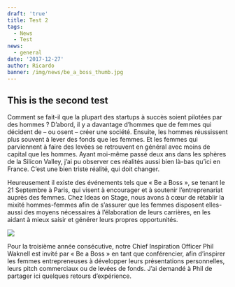 ```yaml
---
draft: 'true'
title: Test 2
tags:
  - News
  - Test
news:
  - general
date: '2017-12-27'
author: Ricardo
banner: /img/news/be_a_boss_thumb.jpg
---
```

## This is the second test

Comment se fait-il que la plupart des startups à succès soient pilotées par des hommes ? D’abord, il y a davantage d’hommes que de femmes qui décident de – ou osent – créer une société. Ensuite, les hommes réussissent plus souvent à lever des fonds que les femmes. Et les femmes qui parviennent à faire des levées se retrouvent en général avec moins de capital que les hommes. Ayant moi-même passé deux ans dans les sphères de la Silicon Valley, j’ai pu observer ces réalités aussi bien là-bas qu’ici en France. C’est une bien triste réalité, qui doit changer.

Heureusement il existe des événements tels que « Be a Boss », se tenant le 21 Septembre à Paris, qui visent à encourager et à soutenir l’entreprenariat auprès des femmes. Chez Ideas on Stage, nous avons à cœur de rétablir la mixité hommes-femmes afin de s’assurer que les femmes disposent elles-aussi des moyens nécessaires à l’élaboration de leurs carrières, en les aidant à mieux saisir et générer leurs propres opportunités.

![](/img/news/be_a_boss.jpg)

Pour la troisième année consécutive, notre Chief Inspiration Officer Phil Waknell est invité par « Be a Boss » en tant que conférencier, afin d’inspirer les femmes entrepreneuses à développer leurs présentations personnelles, leurs pitch commerciaux ou de levées de fonds. J’ai demandé à Phil de partager ici quelques retours d’expérience.

